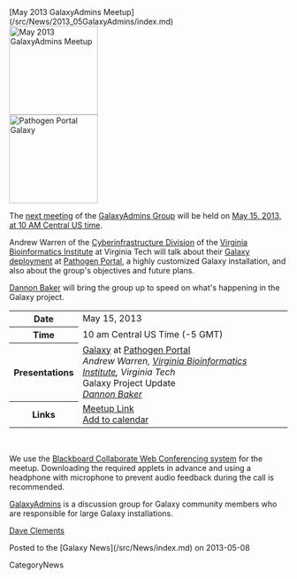 <div class='newsItemHeader'>[May 2013 GalaxyAdmins Meetup](/src/News/2013_05GalaxyAdmins/index.md)</div>

<div class='right'><a href='/src/Community/GalaxyAdmins/Meetups/2013_05_15/index.md'><img src="/src/Images/Logos/GalaxyAdmins.png" alt="May 2013 GalaxyAdmins Meetup" width="160" /></a><br />
<a href='http://rnaseq.pathogenportal.org/'><img src="/src/Community/GalaxyAdmins/Meetups/2013_05_15/PathogenPortalGalaxyLandingPage.png" alt="Pathogen Portal Galaxy" width="160" /></a></div>


The [next meeting](/src/Community/GalaxyAdmins/Meetups/2013_05_15/index.md) of the [GalaxyAdmins Group](/src/Community/GalaxyAdmins/index.md) will be held on [May 15, 2013, at 10 AM Central US time](/src/Community/GalaxyAdmins/Meetups/2013_05_15/index.md). 

Andrew Warren of the [Cyberinfrastructure Division](http://www.vbi.vt.edu/faculty/group_overview/Cyberinfrastructure_Division) of the [Virginia Bioinformatics Institute](https://www.vbi.vt.edu/) at Virginia Tech will talk about their [Galaxy deployment](http://rnaseq.pathogenportal.org/) at [Pathogen Portal](http://pathogenportal.org), a highly customized Galaxy installation, and also about the group's objectives and future plans.

[Dannon Baker](/src/DannonBaker/index.md) will bring the group up to speed on what's happening in the Galaxy project.

<table>
  <tr>
    <th> Date </th>
    <td> May 15, 2013 </td>
  </tr>
  <tr>
    <th> Time </th>
    <td> 10 am Central US Time (-5 GMT) </td>
  </tr>
  <tr>
    <th> Presentations </th>
    <td> </em><a href='http://rnaseq.pathogenportal.org/'>Galaxy</a> at <a href='http://pathogenportal.org'>Pathogen Portal</a><em><div class='indent'>Andrew Warren, <a href='https://www.vbi.vt.edu/'>Virginia Bioinformatics Institute</a>, Virginia Tech </div></em>Galaxy Project Update<em><div class='indent'><a href='/src/DannonBaker/index.md'>Dannon Baker</a></div> </td>
  </tr>
  <tr>
    <th> Links </th>
    <td> <a href='https://globalcampus.uiowa.edu:443/join_meeting.html?meetingId=1262346908659'>Meetup Link</a><br /><a href='https://globalcampus.uiowa.edu:443/build_calendar.event?meetingId=1262346908659'>Add to calendar</a> </td>
  </tr>
</table>


<br />

We use the [Blackboard Collaborate Web Conferencing system](/src/Community/GalaxyAdmins/Meetups/WebinarTech/index.md) for the meetup. Downloading the required applets in advance and using a headphone with microphone to prevent audio feedback during the call is recommended.

[GalaxyAdmins](/src/Community/GalaxyAdmins/index.md) is a discussion group for Galaxy community members who are responsible for large Galaxy installations. 

[Dave Clements](/src/DaveClements/index.md)

<div class='newsItemFooter'>Posted to the [Galaxy News](/src/News/index.md) on 2013-05-08</div>

CategoryNews
